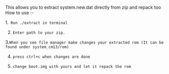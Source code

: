 This allows you to extract system.new.dat directly from zip and repack too
How to use :-

1.` Run ./extract in terminal`

2. `Enter path to your zip.`

3.` When you see file manager make changes your extracted rom (It can be found under system_cm13/rom) `

4. `press ctrl+c when changes are done `

5. `change boot.img with yours and let it repack the rom `

